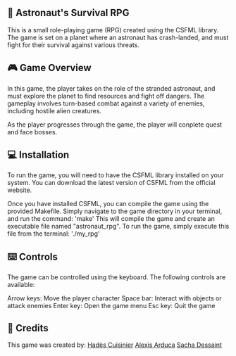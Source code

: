 ## 🚀 Astronaut's Survival RPG

This is a small role-playing game (RPG) created using the CSFML library. The game is set on a planet where an astronaut has crash-landed, and must fight for their survival against various threats.

## 🎮 Game Overview
In this game, the player takes on the role of the stranded astronaut, and must explore the planet to find resources and fight off dangers. The gameplay involves turn-based combat against a variety of enemies, including hostile alien creatures.

As the player progresses through the game, the player will conplete quest and face bosses.

## 💻 Installation
To run the game, you will need to have the CSFML library installed on your system. You can download the latest version of CSFML from the official website.

Once you have installed CSFML, you can compile the game using the provided Makefile. Simply navigate to the game directory in your terminal, and run the command:
'make'
This will compile the game and create an executable file named "astronaut_rpg". To run the game, simply execute this file from the terminal:
'./my_rpg'

## ⌨️ Controls
The game can be controlled using the keyboard. The following controls are available:

Arrow keys: Move the player character
Space bar: Interact with objects or attack enemies
Enter key: Open the game menu
Esc key: Quit the game

## 🙏 Credits
This game was created by:
[Hadès Cuisinier](https://github.com/Hadesepi)
[Alexis Arduca](https://github.com/Alexis-Arduca)
[Sacha Dessaint](https://github.com/Sorio51)

